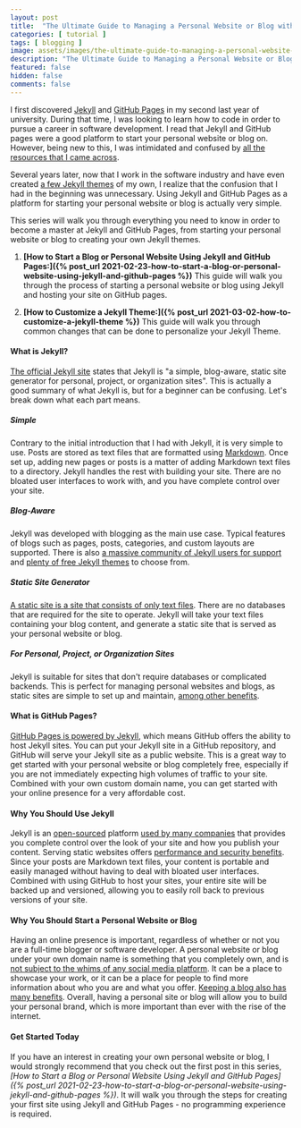 ```yaml
---
layout: post
title:  "The Ultimate Guide to Managing a Personal Website or Blog with Jekyll and GitHub Pages"
categories: [ tutorial ]
tags: [ blogging ]
image: assets/images/the-ultimate-guide-to-managing-a-personal-website-or-blog-with-jekyll-and-github-pages.jpg
description: "The Ultimate Guide to Managing a Personal Website or Blog with Jekyll and GitHub Pages"
featured: false
hidden: false
comments: false
---
```


I first discovered [Jekyll](https://jekyllrb.com/) and [GitHub Pages](https://pages.github.com/) in my second last year of university. During that time, I was looking to learn how to code in order to pursue a career in software development. I read that Jekyll and GitHub pages were a good platform to start your personal website or blog on. However, being new to this, I was intimidated and confused by [all the resources that I came across](https://www.google.com/search?q=jekyll+github+pages).

Several years later, now that I work in the software industry and have even created [a few Jekyll themes](https://github.com/LeNPaul) of my own, I realize that the confusion that I had in the beginning was unnecessary. Using Jekyll and GitHub Pages as a platform for starting your personal website or blog is actually very simple.

This series will walk you through everything you need to know in order to become a master at Jekyll and GitHub Pages, from starting your personal website or blog to creating your own Jekyll themes.

1. **[How to Start a Blog or Personal Website Using Jekyll and GitHub Pages:]({% post_url 2021-02-23-how-to-start-a-blog-or-personal-website-using-jekyll-and-github-pages %})** This guide will walk you through the process of starting a personal website or blog using Jekyll and hosting your site on GitHub pages.

2. **[How to Customize a Jekyll Theme:]({% post_url 2021-03-02-how-to-customize-a-jekyll-theme %})** This guide will walk you through common changes that can be done to personalize your Jekyll Theme.

<!-- 3. **[How to Create Your Own Jekyll Theme:]()** This guide will walk you through the process of creating your very own Jekyll theme from scratch.

4. **[Releasing a New Jekyll Theme:]()** My own process and journey of releasing a new version of [Lagrange](https://lenpaul.github.io/Lagrange/), one of my most popular Jekyll themes. -->

#### What is Jekyll?

[The official Jekyll site](https://jekyllrb.com/) states that Jekyll is "a simple, blog-aware, static site generator for personal, project, or organization sites". This is actually a good summary of what Jekyll is, but for a beginner can be confusing. Let's break down what each part means.

##### Simple

Contrary to the initial introduction that I had with Jekyll, it is very simple to use. Posts are stored as text files that are formatted using [Markdown](https://daringfireball.net/projects/markdown/). Once set up, adding new pages or posts is a matter of adding Markdown text files to a directory. Jekyll handles the rest with building your site. There are no bloated user interfaces to work with, and you have complete control over your site.

##### Blog-Aware

Jekyll was developed with blogging as the main use case. Typical features of blogs such as pages, posts, categories, and custom layouts are supported. There is also [a massive community of Jekyll users for support](https://talk.jekyllrb.com/) and [plenty of free Jekyll themes](https://jekyllrb.com/docs/themes/) to choose from.

##### Static Site Generator

[A static site is a site that consists of only text files](https://scotch.io/bar-talk/5-reasons-static-sites-rock#toc-what-are-static-sites). There are no databases that are required for the site to operate. Jekyll will take your text files containing your blog content, and generate a static site that is served as your personal website or blog.

##### For Personal, Project, or Organization Sites

Jekyll is suitable for sites that don't require databases or complicated backends. This is perfect for managing personal websites and blogs, as static sites are simple to set up and maintain, [among other benefits](https://scotch.io/bar-talk/5-reasons-static-sites-rock#toc-1-speed).

#### What is GitHub Pages?

[GitHub Pages is powered by Jekyll](https://docs.github.com/en/github/working-with-github-pages/setting-up-a-github-pages-site-with-jekyll), which means GitHub offers the ability to host Jekyll sites. You can put your Jekyll site in a GitHub repository, and GitHub will serve your Jekyll site as a public website. This is a great way to get started with your personal website or blog completely free, especially if you are not immediately expecting high volumes of traffic to your site. Combined with your own custom domain name, you can get started with your online presence for a very affordable cost.

#### Why You Should Use Jekyll

Jekyll is an [open-sourced](https://github.com/jekyll/jekyll) platform [used by many companies](https://jekyllrb.com/showcase/) that provides you complete control over the look of your site and how you publish your content. Serving static websites offers [performance and security benefits](https://scotch.io/bar-talk/5-reasons-static-sites-rock#toc-1-speed). Since your posts are Markdown text files, your content is portable and easily managed without having to deal with bloated user interfaces. Combined with using GitHub to host your sites, your entire site will be backed up and versioned, allowing you to easily roll back to previous versions of your site.

#### Why You Should Start a Personal Website or Blog

Having an online presence is important, regardless of whether or not you are a full-time blogger or software developer. A personal website or blog under your own domain name is something that you completely own, and is [not subject to the whims of any social media platform](https://www.artofmanliness.com/articles/digital-minimalism-cal-newport/). It can be a place to showcase your work, or it can be a place for people to find more information about who you are and what you offer. [Keeping a blog also has many benefits](https://www.nateliason.com/blog/start-a-blog). Overall, having a personal site or blog will allow you to build your personal brand, which is more important than ever with the rise of the internet.

#### Get Started Today

If you have an interest in creating your own personal website or blog, I would strongly recommend that you check out the first post in this series, *[How to Start a Blog or Personal Website Using Jekyll and GitHub Pages]({% post_url 2021-02-23-how-to-start-a-blog-or-personal-website-using-jekyll-and-github-pages %})*. It will walk you through the steps for creating your first site using Jekyll and GitHub Pages - no programming experience is required.

